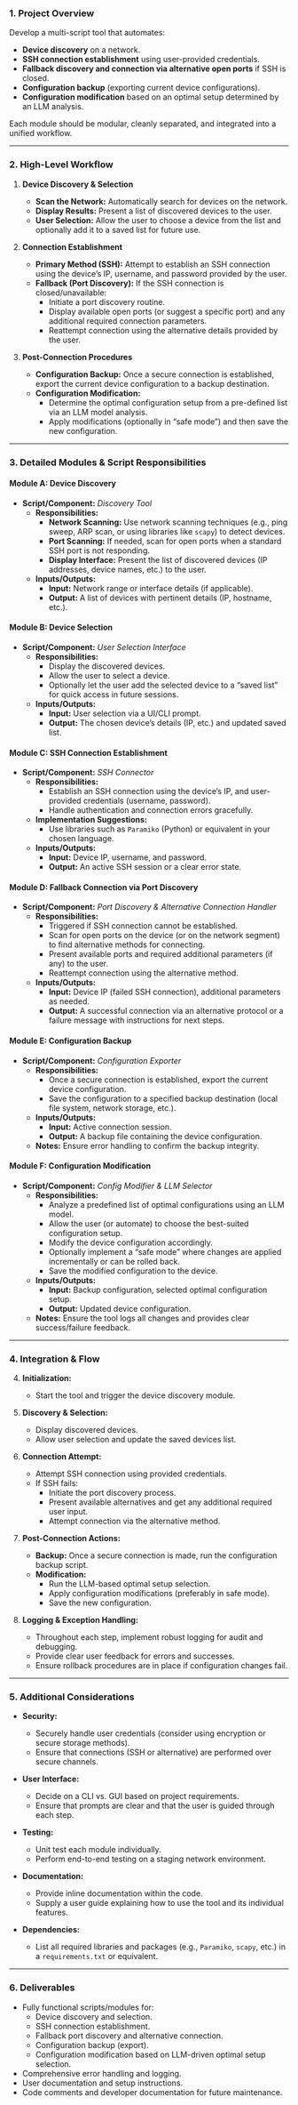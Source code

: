 

### **1. Project Overview**

Develop a multi-script tool that automates:

- **Device discovery** on a network.
- **SSH connection establishment** using user-provided credentials.
- **Fallback discovery and connection via alternative open ports** if SSH is closed.
- **Configuration backup** (exporting current device configurations).
- **Configuration modification** based on an optimal setup determined by an LLM analysis.

Each module should be modular, cleanly separated, and integrated into a unified workflow.

---

### **2. High-Level Workflow**

1. **Device Discovery & Selection**
    
    - **Scan the Network:** Automatically search for devices on the network.
    - **Display Results:** Present a list of discovered devices to the user.
    - **User Selection:** Allow the user to choose a device from the list and optionally add it to a saved list for future use.
2. **Connection Establishment**
    
    - **Primary Method (SSH):** Attempt to establish an SSH connection using the device’s IP, username, and password provided by the user.
    - **Fallback (Port Discovery):** If the SSH connection is closed/unavailable:
        - Initiate a port discovery routine.
        - Display available open ports (or suggest a specific port) and any additional required connection parameters.
        - Reattempt connection using the alternative details provided by the user.
3. **Post-Connection Procedures**
    
    - **Configuration Backup:** Once a secure connection is established, export the current device configuration to a backup destination.
    - **Configuration Modification:**
        - Determine the optimal configuration setup from a pre-defined list via an LLM model analysis.
        - Apply modifications (optionally in “safe mode”) and then save the new configuration.

---

### **3. Detailed Modules & Script Responsibilities**

#### **Module A: Device Discovery**

- **Script/Component:** _Discovery Tool_
    - **Responsibilities:**
        - **Network Scanning:** Use network scanning techniques (e.g., ping sweep, ARP scan, or using libraries like `scapy`) to detect devices.
        - **Port Scanning:** If needed, scan for open ports when a standard SSH port is not responding.
        - **Display Interface:** Present the list of discovered devices (IP addresses, device names, etc.) to the user.
    - **Inputs/Outputs:**
        - **Input:** Network range or interface details (if applicable).
        - **Output:** A list of devices with pertinent details (IP, hostname, etc.).

#### **Module B: Device Selection**

- **Script/Component:** _User Selection Interface_
    - **Responsibilities:**
        - Display the discovered devices.
        - Allow the user to select a device.
        - Optionally let the user add the selected device to a “saved list” for quick access in future sessions.
    - **Inputs/Outputs:**
        - **Input:** User selection via a UI/CLI prompt.
        - **Output:** The chosen device’s details (IP, etc.) and updated saved list.

#### **Module C: SSH Connection Establishment**

- **Script/Component:** _SSH Connector_
    - **Responsibilities:**
        - Establish an SSH connection using the device’s IP, and user-provided credentials (username, password).
        - Handle authentication and connection errors gracefully.
    - **Implementation Suggestions:**
        - Use libraries such as `Paramiko` (Python) or equivalent in your chosen language.
    - **Inputs/Outputs:**
        - **Input:** Device IP, username, and password.
        - **Output:** An active SSH session or a clear error state.

#### **Module D: Fallback Connection via Port Discovery**

- **Script/Component:** _Port Discovery & Alternative Connection Handler_
    - **Responsibilities:**
        - Triggered if SSH connection cannot be established.
        - Scan for open ports on the device (or on the network segment) to find alternative methods for connecting.
        - Present available ports and required additional parameters (if any) to the user.
        - Reattempt connection using the alternative method.
    - **Inputs/Outputs:**
        - **Input:** Device IP (failed SSH connection), additional parameters as needed.
        - **Output:** A successful connection via an alternative protocol or a failure message with instructions for next steps.

#### **Module E: Configuration Backup**

- **Script/Component:** _Configuration Exporter_
    - **Responsibilities:**
        - Once a secure connection is established, export the current device configuration.
        - Save the configuration to a specified backup destination (local file system, network storage, etc.).
    - **Inputs/Outputs:**
        - **Input:** Active connection session.
        - **Output:** A backup file containing the device configuration.
    - **Notes:** Ensure error handling to confirm the backup integrity.

#### **Module F: Configuration Modification**

- **Script/Component:** _Config Modifier & LLM Selector_
    - **Responsibilities:**
        - Analyze a predefined list of optimal configurations using an LLM model.
        - Allow the user (or automate) to choose the best-suited configuration setup.
        - Modify the device configuration accordingly.
        - Optionally implement a “safe mode” where changes are applied incrementally or can be rolled back.
        - Save the modified configuration to the device.
    - **Inputs/Outputs:**
        - **Input:** Backup configuration, selected optimal configuration setup.
        - **Output:** Updated device configuration.
    - **Notes:** Ensure the tool logs all changes and provides clear success/failure feedback.

---

### **4. Integration & Flow**

4. **Initialization:**
    
    - Start the tool and trigger the device discovery module.
5. **Discovery & Selection:**
    
    - Display discovered devices.
    - Allow user selection and update the saved devices list.
6. **Connection Attempt:**
    
    - Attempt SSH connection using provided credentials.
    - If SSH fails:
        - Initiate the port discovery process.
        - Present available alternatives and get any additional required user input.
        - Attempt connection via the alternative method.
7. **Post-Connection Actions:**
    
    - **Backup:** Once a secure connection is made, run the configuration backup script.
    - **Modification:**
        - Run the LLM-based optimal setup selection.
        - Apply configuration modifications (preferably in safe mode).
        - Save the new configuration.
8. **Logging & Exception Handling:**
    
    - Throughout each step, implement robust logging for audit and debugging.
    - Provide clear user feedback for errors and successes.
    - Ensure rollback procedures are in place if configuration changes fail.

---

### **5. Additional Considerations**

- **Security:**
    
    - Securely handle user credentials (consider using encryption or secure storage methods).
    - Ensure that connections (SSH or alternative) are performed over secure channels.
- **User Interface:**
    
    - Decide on a CLI vs. GUI based on project requirements.
    - Ensure that prompts are clear and that the user is guided through each step.
- **Testing:**
    
    - Unit test each module individually.
    - Perform end-to-end testing on a staging network environment.
- **Documentation:**
    
    - Provide inline documentation within the code.
    - Supply a user guide explaining how to use the tool and its individual features.
- **Dependencies:**
    
    - List all required libraries and packages (e.g., `Paramiko`, `scapy`, etc.) in a `requirements.txt` or equivalent.

---

### **6. Deliverables**

- Fully functional scripts/modules for:
    - Device discovery and selection.
    - SSH connection establishment.
    - Fallback port discovery and alternative connection.
    - Configuration backup (export).
    - Configuration modification based on LLM-driven optimal setup selection.
- Comprehensive error handling and logging.
- User documentation and setup instructions.
- Code comments and developer documentation for future maintenance.